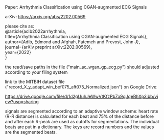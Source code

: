 Paper: Arrhythmia Classification using CGAN-augmented ECG Signals

arXiv: https://arxiv.org/abs/2202.00569

please cite as:       
@article{adib2022arrhythmia,       
  title={Arrhythmia Classification using CGAN-augmented ECG Signals},  
  author={Adib, Edmond and Afghah, Fatemeh and Prevost, John J},  
  journal={arXiv preprint arXiv:2202.00569},  
  year={2022}  
}

the read/save paths in the file ("main_ac_wgan_gp_ecg.py") should adjusted according to your filing system

link to the MITBIH dataset file ("record_X_y_adapt_win_bef075_aft075_Normalized.json") on Google Drive:

https://drive.google.com/file/d/1d2gUuhJeWwVtKfzPbZx9gJgeBhXp3ibb/view?usp=sharing

signals are segmented according to an adaptive window scheme: heart rate (R-R distance) is calculated for each beat and 75% of the distance before and after each R-peak are used as cutoffs for segmentations. The individual beats are put in a dictionary. The keys are record numbers and the values are the segmented beats. 

